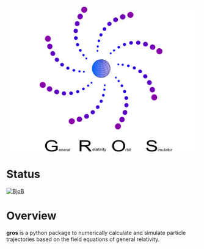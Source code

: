 <p align="center">
  <img src="doc/gros_logo.png">
</p>

# Status

<!--[![BjoB](https://circleci.com/gh/BjoB/gros.svg?style=shield)](https://circleci.com/gh/BjoB/gros)-->
[![BjoB](https://img.shields.io/circleci/build/github/BjoB/gros/master.svg?style=flat-square&logo=circleci)](https://circleci.com/gh/BjoB/gros)

# Overview

**gros** is a python package to numerically calculate and simulate particle trajectories based on the field equations of general relativity.
